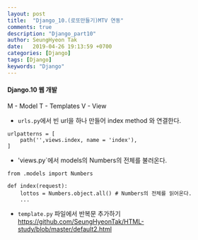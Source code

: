 ```yaml
---
layout: post
title:  "Django_10.(로또만들기)MTV 연동"
comments: true
description: "Django_part10"
author: SeungHyeon Tak
date:   2019-04-26 19:13:59 +0700
categories: [Django]
tags: [Django]
keywords: "Django"
---
```

#### Django.10 웹 개발

M - Model
T - Templates
V - View

* `urls.py`에서 빈 url을 하나 만들어 index method 와 연결한다.

```
urlpatterns = [
	path('',views.index, name = 'index'),
]
```

* 'views.py`에서 models의 Numbers의 전체를 불러온다.

```
from .models import Numbers

def index(request):
	lottos = Numbers.object.all() # Numbers의 전체를 읽어온다.
	...
```

* `template.py` 파일에서 반복문 추가하기
<https://github.com/SeungHyeonTak/HTML-study/blob/master/default2.html>
